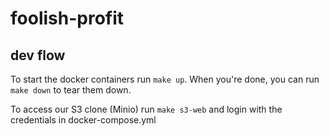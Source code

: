 # foolish-profit

## dev flow

To start the docker containers run `make up`. When you're done, you can run `make down` to tear them down.

To access our S3 clone (Minio) run `make s3-web` and login with the credentials in docker-compose.yml

